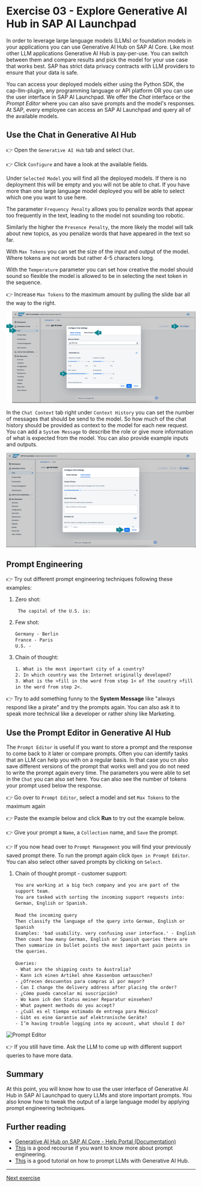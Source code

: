 # Exercise 03 - Explore Generative AI Hub in SAP AI Launchpad

In order to leverage large language models (LLMs) or foundation models in your applications you can use Generative AI Hub on SAP AI Core. Like most other LLM applications Generative AI Hub is pay-per-use. You can switch between them and compare results and pick the model for your use case that works best. SAP has strict data privacy contracts with LLM providers to ensure that your data is safe.

You can access your deployed models either using the Python SDK, the cap-llm-plugin, any programming language or API platform OR you can use the user interface in SAP AI Launchpad. We offer the *Chat* interface or the *Prompt Editor* where you can also save prompts and the model's responses. At SAP, every employee can access an SAP AI Launchpad and query all of the available models.

## Use the Chat in Generative AI Hub

👉 Open the `Generative AI Hub` tab and select `Chat`. 

👉 Click `Configure` and have a look at the available fields. 

Under `Selected Model` you will find all the deployed models. If there is no deployment this will be empty and you will not be able to chat. If you have more than one large language model deployed you will be able to select which one you want to use here. 

The parameter `Frequency Penalty` allows you to penalize words that appear too frequently in the text, leading to the model not sounding too robotic. 

Similarly the higher the `Presence Penalty`, the more likely the model will talk about new topics, as you penalize words that have appeared in the text so far. 

With `Max Tokens` you can set the size of the input and output of the model. Where tokens are not words but rather 4-5 characters long. 

With the `Temperature` parameter you can set how creative the model should sound so flexible the model is allowed to be in selecting the next token in the sequence.

👉 Increase `Max Tokens` to the maximum amount by pulling the slide bar all the way to the right.

![Chat 1/2](assets/chat.png)

In the `Chat Context` tab right under `Context History` you can set the number of messages that should be send to the model. So how much of the chat history should be provided as context to the model for each new request. You can add a `System Message` to describe the role or give more information of what is expected from the model. You can also provide example inputs and outputs.

![Chat 2/2](assets/chat_2.png)

## Prompt Engineering
👉 Try out different prompt engineering techniques following these examples:

1. Zero shot:
   ```
    The capital of the U.S. is:
    ``` 
2. Few shot:
    ```
    Germany - Berlin
    France - Paris
    U.S. - 
    ```
3. Chain of thought:
    ```
    1. What is the most important city of a country?
    2. In which country was the Internet originally developed?
    3. What is the >fill in the word from step 1< of the country >fill in the word from step 2<.
    ```

👉 Try to add something funny to the **System Message** like "always respond like a pirate" and try the prompts again. You can also ask it to speak more technical like a developer or rather shiny like Marketing.

## Use the Prompt Editor in Generative AI Hub
The `Prompt Editor` is useful if you want to store a prompt and the response to come back to it later or compare prompts. Often you can identify tasks that an LLM can help you with on a regular basis. In that case you cn also save different versions of the prompt that works well and you do not need to write the prompt again every time. The parameters you were able to set in the `Chat` you can also set here. You can also see the number of tokens your prompt used below the response.

👉 Go over to `Prompt Editor`, select a model and set `Max Tokens` to the maximum again

👉 Paste the example below and click **Run** to try out the example below. 

👉 Give your prompt a `Name`, a `Collection` name, and `Save` the prompt.

👉 If you now head over to `Prompt Management` you will find your previously saved prompt there. To run the prompt again click `Open in Prompt Editor`. You can also select other saved prompts by clicking on `Select`.

1. Chain of thought prompt - customer support:
    ```
    You are working at a big tech company and you are part of the support team.
    You are tasked with sorting the incoming support requests into: German, English or Spanish.
    
    Read the incoming query
    Then classify the language of the query into German, English or Spanish
    Examples: 'bad usability. very confusing user interface.' - English
    Then count how many German, English or Spanish queries there are
    Then summarize in bullet points the most important pain points in the queries.

    Queries:
    - What are the shipping costs to Australia?
    - Kann ich einen Artikel ohne Kassenbon umtauschen?
    - ¿Ofrecen descuentos para compras al por mayor?
    - Can I change the delivery address after placing the order?
    - ¿Cómo puedo cancelar mi suscripción?
    - Wo kann ich den Status meiner Reparatur einsehen?
    - What payment methods do you accept?
    - ¿Cuál es el tiempo estimado de entrega para México?
    - Gibt es eine Garantie auf elektronische Geräte?
    - I’m having trouble logging into my account, what should I do?
    ```

![Prompt Editor](assets/prompt_editor.png)

👉 If you still have time. Ask the LLM to come up with different support queries to have more data.

## Summary

At this point, you will know how to use the user interface of Generative AI Hub in SAP AI Launchpad to query LLMs and store important prompts. You also know how to tweak the output of a large language model by applying prompt engineering techniques.

## Further reading

* [Generative AI Hub on SAP AI Core - Help Portal (Documentation)](https://help.sap.com/docs/sap-ai-core/sap-ai-core-service-guide/generative-ai-hub-in-sap-ai-core-7db524ee75e74bf8b50c167951fe34a5)
* [This](https://www.promptingguide.ai/) is a good recourse if you want to know more about prompt engineering.
* [This](https://developers.sap.com/tutorials/ai-core-generative-ai.html) is a good tutorial on how to prompt LLMs with Generative AI Hub.

---

[Next exercise](../04-explore-sap-hana-cloud-vector-engine/README.md)
